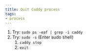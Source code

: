 ```yaml
---
title: Quit Caddy process
tags:
- process
---
```


1. Try: `sudo ps -eaf | grep -i caddy`
2. Try: `sudo -s` (Enter sudo shell)
   1. `caddy stop`
   2. `exit`
